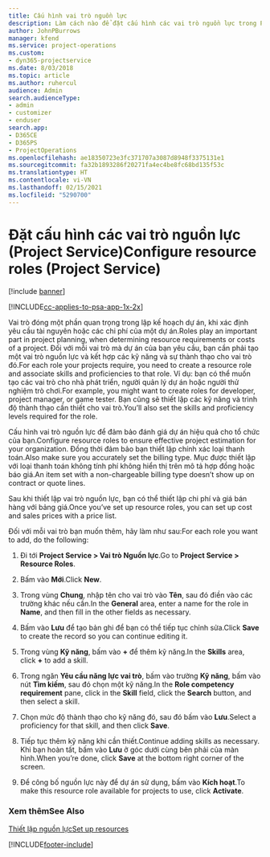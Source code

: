 ```yaml
---
title: Cấu hình vai trò nguồn lực
description: Làm cách nào để đặt cấu hình các vai trò nguồn lực trong Project Service
author: JohnPBurrows
manager: kfend
ms.service: project-operations
ms.custom:
- dyn365-projectservice
ms.date: 8/03/2018
ms.topic: article
ms.author: ruhercul
audience: Admin
search.audienceType:
- admin
- customizer
- enduser
search.app:
- D365CE
- D365PS
- ProjectOperations
ms.openlocfilehash: ae18350723e3fc371707a3087d8948f3375131e1
ms.sourcegitcommit: fa32b1893286f20271fa4ec4be8fc68bd135f53c
ms.translationtype: HT
ms.contentlocale: vi-VN
ms.lasthandoff: 02/15/2021
ms.locfileid: "5290700"
---
```

# <a name="configure-resource-roles-project-service"></a><span data-ttu-id="25e76-103">Đặt cấu hình các vai trò nguồn lực (Project Service)</span><span class="sxs-lookup"><span data-stu-id="25e76-103">Configure resource roles (Project Service)</span></span>

[!include [banner](../includes/psa-now-project-operations.md)]

[!INCLUDE[cc-applies-to-psa-app-1x-2x](../includes/cc-applies-to-psa-app-1x-2x.md)]

<span data-ttu-id="25e76-104">Vai trò đóng một phần quan trọng trong lập kế hoạch dự án, khi xác định yêu cầu tài nguyên hoặc các chi phí của một dự án.</span><span class="sxs-lookup"><span data-stu-id="25e76-104">Roles play an important part in project planning, when determining resource requirements or costs of a project.</span></span> <span data-ttu-id="25e76-105">Đối với mỗi vai trò mà dự án của bạn yêu cầu, bạn cần phải tạo một vai trò nguồn lực và kết hợp các kỹ năng và sự thành thạo cho vai trò đó.</span><span class="sxs-lookup"><span data-stu-id="25e76-105">For each role your projects require, you need to create a resource role and associate skills and proficiencies to that role.</span></span> <span data-ttu-id="25e76-106">Ví dụ: bạn có thể muốn tạo các vai trò cho nhà phát triển, người quản lý dự án hoặc người thử nghiệm trò chơi.</span><span class="sxs-lookup"><span data-stu-id="25e76-106">For example, you might want to create roles for developer, project manager, or game tester.</span></span> <span data-ttu-id="25e76-107">Bạn cũng sẽ thiết lập các kỹ năng và trình độ thành thạo cần thiết cho vai trò.</span><span class="sxs-lookup"><span data-stu-id="25e76-107">You’ll also set the skills and proficiency levels required for the role.</span></span>  
  
 <span data-ttu-id="25e76-108">Cấu hình vai trò nguồn lực để đảm bảo đánh giá dự án hiệu quả cho tổ chức của bạn.</span><span class="sxs-lookup"><span data-stu-id="25e76-108">Configure resource roles to ensure effective project estimation for your organization.</span></span>  <span data-ttu-id="25e76-109">Đồng thời đảm bảo bạn thiết lập chính xác loại thanh toán.</span><span class="sxs-lookup"><span data-stu-id="25e76-109">Also make sure you accurately set the billing type.</span></span> <span data-ttu-id="25e76-110">Mục được thiết lập với loại thanh toán không tính phí không hiển thị trên mô tả hợp đồng hoặc báo giá.</span><span class="sxs-lookup"><span data-stu-id="25e76-110">An item set with a non-chargeable billing type doesn’t show up on contract or quote lines.</span></span>  
  
 <span data-ttu-id="25e76-111">Sau khi thiết lập vai trò nguồn lực, bạn có thể thiết lập chi phí và giá bán hàng với bảng giá.</span><span class="sxs-lookup"><span data-stu-id="25e76-111">Once you’ve set up resource roles, you can set up cost and sales prices with a price list.</span></span>  
  
 <span data-ttu-id="25e76-112">Đối với mỗi vai trò bạn muốn thêm, hãy làm như sau:</span><span class="sxs-lookup"><span data-stu-id="25e76-112">For each role you want to add, do the following:</span></span>  
  
1.  <span data-ttu-id="25e76-113">Đi tới **Project Service > Vai trò Nguồn lực**.</span><span class="sxs-lookup"><span data-stu-id="25e76-113">Go to **Project Service > Resource Roles**.</span></span>  
  
2.  <span data-ttu-id="25e76-114">Bấm vào **Mới**.</span><span class="sxs-lookup"><span data-stu-id="25e76-114">Click **New**.</span></span>  
  
3.  <span data-ttu-id="25e76-115">Trong vùng **Chung**, nhập tên cho vai trò vào **Tên**, sau đó điền vào các trường khác nếu cần.</span><span class="sxs-lookup"><span data-stu-id="25e76-115">In the **General** area, enter a name for the role in **Name**, and then fill in the other fields as necessary.</span></span>  
  
4.  <span data-ttu-id="25e76-116">Bấm vào **Lưu** để tạo bản ghi để bạn có thể tiếp tục chỉnh sửa.</span><span class="sxs-lookup"><span data-stu-id="25e76-116">Click **Save** to create the record so you can continue editing it.</span></span>  
  
5.  <span data-ttu-id="25e76-117">Trong vùng **Kỹ năng**, bấm vào **+** để thêm kỹ năng.</span><span class="sxs-lookup"><span data-stu-id="25e76-117">In the **Skills** area, click **+** to add a skill.</span></span>  
  
6.  <span data-ttu-id="25e76-118">Trong ngăn **Yêu cầu năng lực vai trò**, bấm vào trường **Kỹ năng**, bấm vào nút **Tìm kiếm**, sau đó chọn một kỹ năng.</span><span class="sxs-lookup"><span data-stu-id="25e76-118">In the **Role competency requirement** pane, click in the **Skill** field, click the **Search** button, and then select a skill.</span></span>  
  
7.  <span data-ttu-id="25e76-119">Chọn mức độ thành thạo cho kỹ năng đó, sau đó bấm vào **Lưu**.</span><span class="sxs-lookup"><span data-stu-id="25e76-119">Select a proficiency for that skill, and then click **Save**.</span></span>  
  
8.  <span data-ttu-id="25e76-120">Tiếp tục thêm kỹ năng khi cần thiết.</span><span class="sxs-lookup"><span data-stu-id="25e76-120">Continue adding skills as necessary.</span></span> <span data-ttu-id="25e76-121">Khi bạn hoàn tất, bấm vào **Lưu** ở góc dưới cùng bên phải của màn hình.</span><span class="sxs-lookup"><span data-stu-id="25e76-121">When you’re done, click **Save** at the bottom right corner of the screen.</span></span>  
  
9. <span data-ttu-id="25e76-122">Để công bố nguồn lực này để dự án sử dụng, bấm vào **Kích hoạt**.</span><span class="sxs-lookup"><span data-stu-id="25e76-122">To make this resource role available for projects to use, click **Activate**.</span></span>  
  
### <a name="see-also"></a><span data-ttu-id="25e76-123">Xem thêm</span><span class="sxs-lookup"><span data-stu-id="25e76-123">See Also</span></span>  
 [<span data-ttu-id="25e76-124">Thiết lập nguồn lực</span><span class="sxs-lookup"><span data-stu-id="25e76-124">Set up resources</span></span>](../psa/set-up-resources.md)


[!INCLUDE[footer-include](../includes/footer-banner.md)]